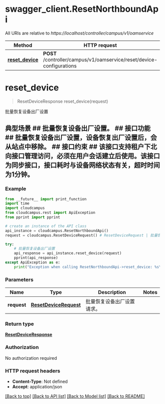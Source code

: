 # swagger_client.ResetNorthboundApi

All URIs are relative to *https://localhost/controller/campus/v1/oamservice*

Method | HTTP request | Description
------------- | ------------- | -------------
[**reset_device**](ResetNorthboundApi.md#reset_device) | **POST** /controller/campus/v1/oamservice/reset/device-configurations | 批量恢复设备出厂设置


# **reset_device**
> ResetDeviceResponse reset_device(request)

批量恢复设备出厂设置

## 典型场景 ## 批量恢复设备出厂设置。 ## 接口功能 ## 批量恢复设备出厂设置，设备恢复出厂设置后，会从站点中移除。 ## 接口约束 ## 该接口支持租户下北向接口管理访问，必须在用户会话建立后使用。该接口为同步接口，接口耗时与设备网络状态有关，超时时间为1分钟。 

### Example 
```python
from __future__ import print_function
import time
import cloudcampus
from cloudcampus.rest import ApiException
from pprint import pprint

# create an instance of the API class
api_instance = cloudcampus.ResetNorthboundApi()
request = cloudcampus.ResetDeviceRequest() # ResetDeviceRequest | 批量恢复设备出厂设置请求。

try: 
    # 批量恢复设备出厂设置
    api_response = api_instance.reset_device(request)
    pprint(api_response)
except ApiException as e:
    print("Exception when calling ResetNorthboundApi->reset_device: %s\n" % e)
```

### Parameters

Name | Type | Description  | Notes
------------- | ------------- | ------------- | -------------
 **request** | [**ResetDeviceRequest**](ResetDeviceRequest.md)| 批量恢复设备出厂设置请求。 | 

### Return type

[**ResetDeviceResponse**](ResetDeviceResponse.md)

### Authorization

No authorization required

### HTTP request headers

 - **Content-Type**: Not defined
 - **Accept**: application/json

[[Back to top]](#) [[Back to API list]](../README.md#documentation-for-api-endpoints) [[Back to Model list]](../README.md#documentation-for-models) [[Back to README]](../README.md)

